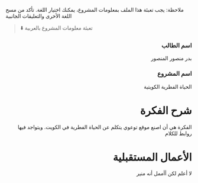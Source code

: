 
ملاحظة: يجب تعبئة هذا الملف بمعلومات المشروع، يمكنك اختيار اللغة. تأكد من مسح اللغة الأخرى والتعليقات الجانبية 
> ⬇️ تعبئة معلومات المشروع بالعربية  

<div dir="rtl">
  
### اسم الطالب
بدر منصور المنصور

### اسم المشروع
الحياة الفطرية الكويتية

# شرح الفكرة
الفكرة هي أن اصنع موقع توعوي يتكلم عن الحياة الفطرية في الكويت. ويتواجد فيها روابط للكلام

# الأعمال المستقبلية
لا أعلم لكن أأممل أنه منير

</div>



